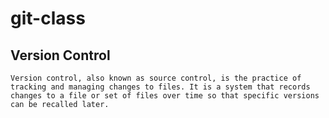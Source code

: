 # git-class
## Version Control
    Version control, also known as source control, is the practice of tracking and managing changes to files. It is a system that records changes to a file or set of files over time so that specific versions can be recalled later.
